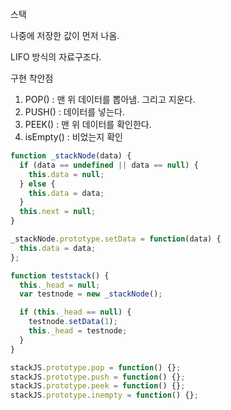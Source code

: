 ```

```

스택

나중에 저장한 값이 먼저 나옴.

LIFO 방식의 자료구조다.

구현 착안점

1. POP() : 맨 위 데이터를 뽑아냄. 그리고 지운다.
2. PUSH() : 데이터를 넣는다.
3. PEEK() : 맨 위 데이터를 확인한다.
4. isEmpty() : 비었는지 확인

```javascript
function _stackNode(data) {
  if (data == undefined || data == null) {
    this.data = null;
  } else {
    this.data = data;
  }
  this.next = null;
}

_stackNode.prototype.setData = function(data) {
  this.data = data;
};

function teststack() {
  this._head = null;
  var testnode = new _stackNode();

  if (this._head == null) {
    testnode.setData(1);
    this._head = testnode;
  }
}

stackJS.prototype.pop = function() {};
stackJS.prototype.push = function() {};
stackJS.prototype.peek = function() {};
stackJS.prototype.inempty = function() {};
```
